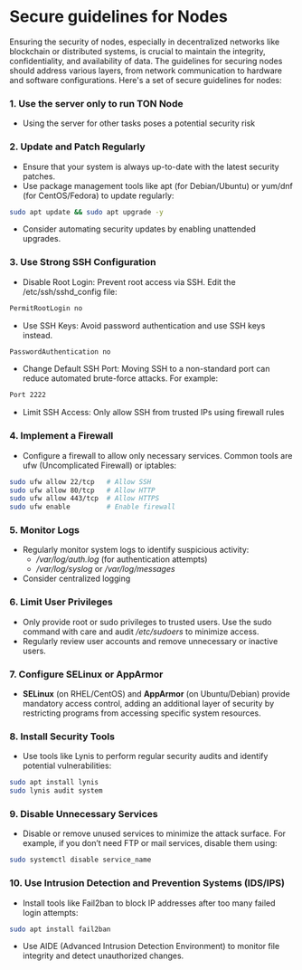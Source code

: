 # Secure guidelines for Nodes

Ensuring the security of nodes, especially in decentralized networks like blockchain or distributed systems, is crucial to maintain the integrity, confidentiality, and availability of data. The guidelines for securing nodes should address various layers, from network communication to hardware and software configurations. Here's a set of secure guidelines for nodes:

### 1. Use the server only to run TON Node

- Using the server for other tasks poses a potential security risk

### 2. Update and Patch Regularly

- Ensure that your system is always up-to-date with the latest security patches.
- Use package management tools like apt (for Debian/Ubuntu) or yum/dnf (for CentOS/Fedora) to update regularly:

```bash
sudo apt update && sudo apt upgrade -y
```

- Consider automating security updates by enabling unattended upgrades.

### 3. Use Strong SSH Configuration

- Disable Root Login: Prevent root access via SSH. Edit the /etc/ssh/sshd_config file:

```bash
PermitRootLogin no
```

- Use SSH Keys: Avoid password authentication and use SSH keys instead.

```bash
PasswordAuthentication no
```

- Change Default SSH Port: Moving SSH to a non-standard port can reduce automated brute-force attacks. For example:

```bash
Port 2222
```

- Limit SSH Access: Only allow SSH from trusted IPs using firewall rules

### 4. Implement a Firewall

- Configure a firewall to allow only necessary services. Common tools are ufw (Uncomplicated Firewall) or iptables:

```bash
sudo ufw allow 22/tcp   # Allow SSH
sudo ufw allow 80/tcp   # Allow HTTP
sudo ufw allow 443/tcp  # Allow HTTPS
sudo ufw enable         # Enable firewall
```

### 5. Monitor Logs

- Regularly monitor system logs to identify suspicious activity:
  - _/var/log/auth.log_ (for authentication attempts)
  - _/var/log/syslog_ or _/var/log/messages_
- Consider centralized logging

### 6. Limit User Privileges

- Only provide root or sudo privileges to trusted users. Use the sudo command with care and audit _/etc/sudoers_ to minimize access.
- Regularly review user accounts and remove unnecessary or inactive users.

### 7. Configure SELinux or AppArmor

- **SELinux** (on RHEL/CentOS) and **AppArmor** (on Ubuntu/Debian) provide mandatory access control, adding an additional layer of security by restricting programs from accessing specific system resources.

### 8. Install Security Tools

- Use tools like Lynis to perform regular security audits and identify potential vulnerabilities:

```bash
sudo apt install lynis
sudo lynis audit system
```

### 9. Disable Unnecessary Services

- Disable or remove unused services to minimize the attack surface. For example, if you don’t need FTP or mail services, disable them using:

```bash
sudo systemctl disable service_name
```

### 10. Use Intrusion Detection and Prevention Systems (IDS/IPS)

- Install tools like Fail2ban to block IP addresses after too many failed login attempts:

```bash
sudo apt install fail2ban
```

- Use AIDE (Advanced Intrusion Detection Environment) to monitor file integrity and detect unauthorized changes.
